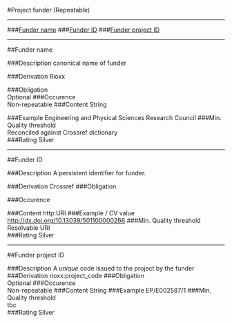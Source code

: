 #Project funder (Repeatable)

------------

###[Funder name](#funder-name-1)
###[Funder ID](#funder-id-1)
###[Funder project ID](#funder-project-id-1)

------------

##Funder name

###Description
canonical name of funder
 
###Derivation
Rioxx

###Obligation	
Optional 
###Occurence	
Non-repeatable 
###Content 
String
 
###Example
Engineering and Physical Sciences Research Council
###Min. Quality threshold	
Reconciled against Crossref dictionary	
###Rating
Silver

------------

##Funder ID

###Description
A persistent identifier for funder.
 
###Derivation
Crossref
###Obligation	
 
###Occurence	
 
###Content 
http:URI
###Example / CV value
http://dx.doi.org/10.13039/501100000266
###Min. Quality threshold	
Resolvable URI	
###Rating
Silver

------------

##Funder project ID

###Description
A *unique* code issued to the project by the funder 
###Derivation
rioxx:project_code
###Obligation	
Optional
###Occurence	
Non-repeatable 
###Content 
String
###Example
EP/E002587/1 
###Min. Quality threshold	
tbc 	
###Rating
Silver
